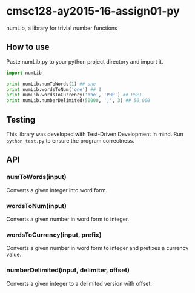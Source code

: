 # cmsc128-ay2015-16-assign01-py
numLib, a library for trivial number functions

## How to use
Paste numLib.py to your python project directory and import it.
```python
import numLib

print numLib.numToWords(1) ## one
print numLib.wordsToNum('one') ## 1
print numLib.wordsToCurrency('one', 'PHP') ## PHP1
print numLib.numberDelimited(50000, ',', 3) ## 50,000
```

## Testing
This library was developed with Test-Driven Development in mind. Run `python test.py` to ensure the program correctness.

## API
### numToWords(input)
Converts a given integer into word form.
### wordsToNum(input)
Converts a given number in word form to integer.
### wordsToCurrency(input, prefix)
Converts a given number in word form to integer and prefixes a currency value.
### numberDelimited(input, delimiter, offset)
Converts a given integer to a delimited version with offset.
